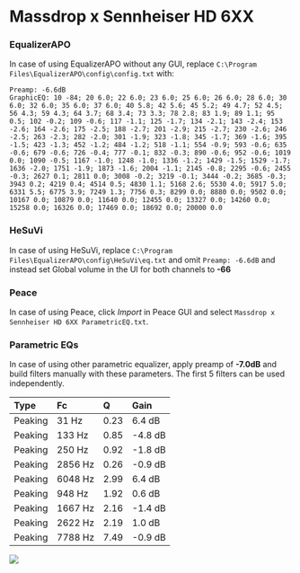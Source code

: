 # Massdrop x Sennheiser HD 6XX

### EqualizerAPO
In case of using EqualizerAPO without any GUI, replace `C:\Program Files\EqualizerAPO\config\config.txt`
with:
```
Preamp: -6.6dB
GraphicEQ: 10 -84; 20 6.0; 22 6.0; 23 6.0; 25 6.0; 26 6.0; 28 6.0; 30 6.0; 32 6.0; 35 6.0; 37 6.0; 40 5.8; 42 5.6; 45 5.2; 49 4.7; 52 4.5; 56 4.3; 59 4.3; 64 3.7; 68 3.4; 73 3.3; 78 2.8; 83 1.9; 89 1.1; 95 0.5; 102 -0.2; 109 -0.6; 117 -1.1; 125 -1.7; 134 -2.1; 143 -2.4; 153 -2.6; 164 -2.6; 175 -2.5; 188 -2.7; 201 -2.9; 215 -2.7; 230 -2.6; 246 -2.5; 263 -2.3; 282 -2.0; 301 -1.9; 323 -1.8; 345 -1.7; 369 -1.6; 395 -1.5; 423 -1.3; 452 -1.2; 484 -1.2; 518 -1.1; 554 -0.9; 593 -0.6; 635 -0.6; 679 -0.6; 726 -0.4; 777 -0.1; 832 -0.3; 890 -0.6; 952 -0.6; 1019 0.0; 1090 -0.5; 1167 -1.0; 1248 -1.0; 1336 -1.2; 1429 -1.5; 1529 -1.7; 1636 -2.0; 1751 -1.9; 1873 -1.6; 2004 -1.1; 2145 -0.8; 2295 -0.6; 2455 -0.3; 2627 0.1; 2811 0.0; 3008 -0.2; 3219 -0.1; 3444 -0.2; 3685 -0.3; 3943 0.2; 4219 0.4; 4514 0.5; 4830 1.1; 5168 2.6; 5530 4.0; 5917 5.0; 6331 5.5; 6775 3.9; 7249 1.3; 7756 0.3; 8299 0.0; 8880 0.0; 9502 0.0; 10167 0.0; 10879 0.0; 11640 0.0; 12455 0.0; 13327 0.0; 14260 0.0; 15258 0.0; 16326 0.0; 17469 0.0; 18692 0.0; 20000 0.0
```

### HeSuVi
In case of using HeSuVi, replace `C:\Program Files\EqualizerAPO\config\HeSuVi\eq.txt` and omit `Preamp:
-6.6dB` and instead set Global volume in the UI for both channels to **-66**

### Peace
In case of using Peace, click *Import* in Peace GUI and select `Massdrop x Sennheiser HD 6XX ParametricEQ.txt`.

### Parametric EQs
In case of using other parametric equalizer, apply preamp of **-7.0dB** and build filters manually with
these parameters. The first 5 filters can be used independently.

| Type    | Fc      |    Q | Gain    |
|:--------|:--------|:-----|:--------|
| Peaking | 31 Hz   | 0.23 | 6.4 dB  |
| Peaking | 133 Hz  | 0.85 | -4.8 dB |
| Peaking | 250 Hz  | 0.92 | -1.8 dB |
| Peaking | 2856 Hz | 0.26 | -0.9 dB |
| Peaking | 6048 Hz | 2.99 | 6.4 dB  |
| Peaking | 948 Hz  | 1.92 | 0.6 dB  |
| Peaking | 1667 Hz | 2.16 | -1.4 dB |
| Peaking | 2622 Hz | 2.19 | 1.0 dB  |
| Peaking | 7788 Hz | 7.49 | -0.9 dB |

![](https://raw.githubusercontent.com/jaakkopasanen/AutoEq/master/results/innerfidelity/sbaf-serious/Massdrop%20x%20Sennheiser%20HD%206XX/Massdrop%20x%20Sennheiser%20HD%206XX.png)